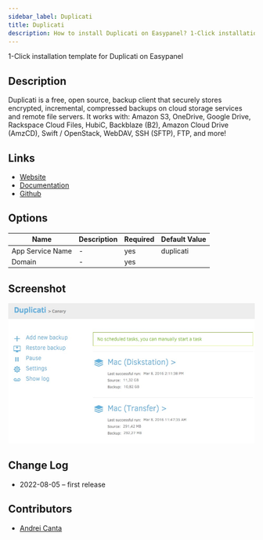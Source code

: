 ```yaml
---
sidebar_label: Duplicati
title: Duplicati
description: How to install Duplicati on Easypanel? 1-Click installation template for Duplicati on Easypanel
---
```


<!-- generated -->

1-Click installation template for Duplicati on Easypanel

## Description

Duplicati is a free, open source, backup client that securely stores encrypted, incremental, compressed backups on cloud storage services and remote file servers. It works with: Amazon S3, OneDrive, Google Drive, Rackspace Cloud Files, HubiC, Backblaze (B2), Amazon Cloud Drive (AmzCD), Swift / OpenStack, WebDAV, SSH (SFTP), FTP, and more!

## Links

- [Website](https://www.duplicati.com/)
- [Documentation](https://duplicati.readthedocs.io/en/latest/)
- [Github](https://github.com/duplicati/duplicati)

## Options

Name | Description | Required | Default Value
-|-|-|-
App Service Name | - | yes | duplicati
Domain | - | yes | 

## Screenshot

![Duplicati Screenshot](./screenshot.jpg)

## Change Log

- 2022-08-05 – first release

## Contributors

- [Andrei Canta](https://github.com/deiucanta)
